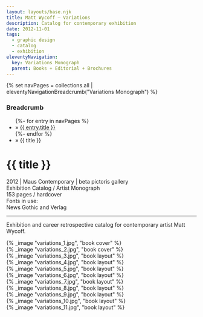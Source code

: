 ```yaml
---
layout: layouts/base.njk
title: Matt Wycoff – Variations
description: Catalog for contemporary exhibition
date: 2012-11-01
tags:
  - graphic design
  - catalog
  - exhibition
eleventyNavigation:
  key: Variations Monograph
  parent: Books + Editorial + Brochures
---
```

{% set navPages = collections.all | eleventyNavigationBreadcrumb("Variations Monograph") %}
<div class="breadcrumb">
    <h3 class="visually-hidden">Breadcrumb</h3>
	<ul class="nav">
            {%- for entry in navPages %}
		<li class="nav-item"{% if entry.url == page.url %} class="active-breadcrumb"{% endif %}> » <a href="{{ entry.url }}">{{ entry.title }}</a></li>
  	    	{%- endfor %}
	    <li class="nav-item"><active-breadcrumb>» {{ title }}</active-breadcrumb></li>
	</ul>
</div>
<div class="container">
  <div class="row"></div>
	<div class="row">
		<div class="col-4 col-4-md col-4-lg">
			<h1>{{ title }}</h1>
			<figcaption>2012 | Maus Contemporary | beta pictoris gallery</figcaption>
            <figcaption>Exhibition Catalog / Artist Monograph</br>153 pages / hardcover</figcaption>
            <figcaption>Fonts in use:</br>News Gothic and Verlag</figcaption>
			<hr>
		    	<p>Exhibition and career retrospective catalog for contemporary artist Matt Wycoff.</p>
		</div>
		<div class="col"></div>
		<div class="col-6 col-6-md col-6-lg">{% _image "variations_1.jpg", "book cover" %}</div>
	</div>
	<div class="row">
		<div class="col">{% _image "variations_2.jpg", "book cover" %}</div>
        <div class="col">{% _image "variations_3.jpg", "book layout" %}</div>
	</div>
	<div class="row">
        <div class="col">{% _image "variations_4.jpg", "book layout" %}</div>
        <div class="col">{% _image "variations_5.jpg", "book layout" %}</div>
        <div class="col">{% _image "variations_6.jpg", "book layout" %}</div>
	</div>
	<div class="row">
        <div class="col">{% _image "variations_7.jpg", "book layout" %}</div>
        <div class="col">{% _image "variations_8.jpg", "book layout" %}</div>
	</div>
	<div class="row">
        <div class="col">{% _image "variations_9.jpg", "book layout" %}</div>
        <div class="col">{% _image "variations_10.jpg", "book layout" %}</div>
        <div class="col">{% _image "variations_11.jpg", "book layout" %}</div>
  	</div>
</div>